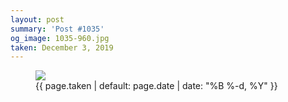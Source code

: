 ```yaml
---
layout: post
summary: 'Post #1035'
og_image: 1035-960.jpg
taken: December 3, 2019
---
```


<figure class="post">
<img sizes="(min-width: 700px) 50vw, calc(100vw - 2rem)" src="{{ site.assets_url }}/1035-480.jpg" srcset="{{ site.assets_url }}/1035-240.jpg 240w, {{ site.assets_url }}/1035-480.jpg 480w, {{ site.assets_url }}/1035-720.jpg 720w, {{ site.assets_url }}/1035-960.jpg 960w"/>
<figcaption>
<time>{{ page.taken | default: page.date | date: "%B %-d, %Y" }}</time>
</figcaption>
</figure>
